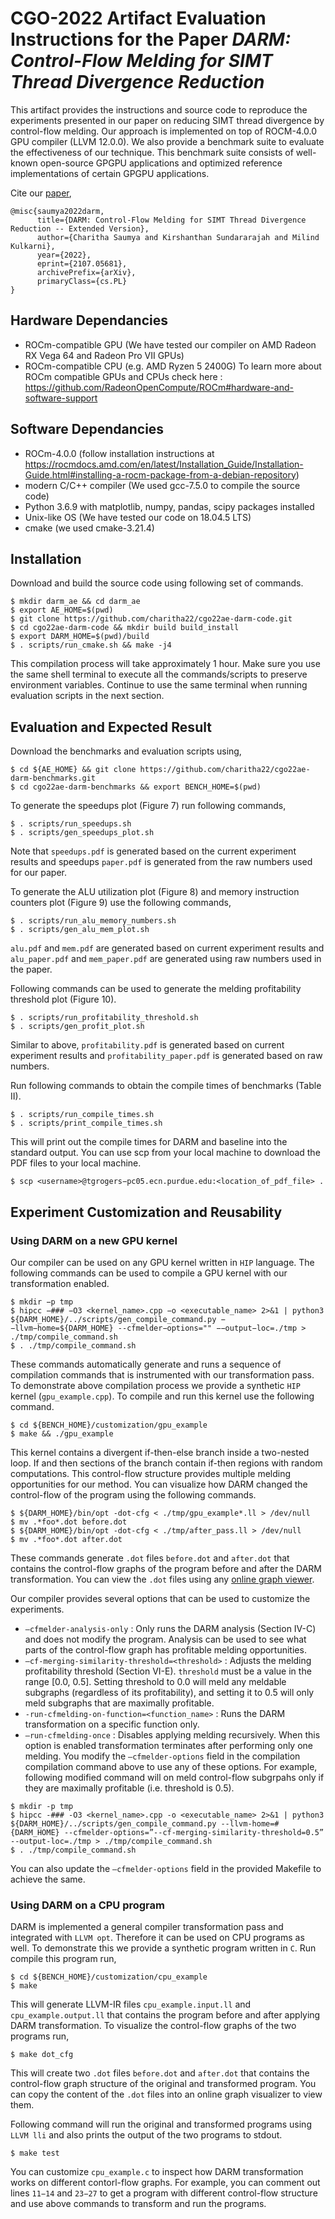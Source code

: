 # CGO-2022 Artifact Evaluation Instructions for the Paper *DARM: Control-Flow Melding for SIMT Thread Divergence Reduction*

This artifact provides the instructions and source code to reproduce the experiments presented in our paper on reducing SIMT thread divergence by control-flow melding. Our approach is implemented on top of ROCM-4.0.0 GPU compiler (LLVM 12.0.0). We also provide a benchmark suite to evaluate the effectiveness of our technique. This benchmark suite consists of well-known open-source GPGPU applications and optimized reference implementations of certain GPGPU applications.

Cite our [paper](https://arxiv.org/abs/2107.05681),
```
@misc{saumya2022darm,
      title={DARM: Control-Flow Melding for SIMT Thread Divergence Reduction -- Extended Version}, 
      author={Charitha Saumya and Kirshanthan Sundararajah and Milind Kulkarni},
      year={2022},
      eprint={2107.05681},
      archivePrefix={arXiv},
      primaryClass={cs.PL}
}
```

## Hardware Dependancies
* ROCm-compatible GPU (We have tested our compiler on AMD Radeon RX Vega 64 and Radeon Pro VII GPUs)
* ROCm-compatible CPU (e.g. AMD Ryzen 5 2400G)
To learn more about ROCm compatible GPUs and CPUs check here : https://github.com/RadeonOpenCompute/ROCm#hardware-and-software-support

## Software Dependancies
* ROCm-4.0.0 (follow installation instructions at https://rocmdocs.amd.com/en/latest/Installation_Guide/Installation-Guide.html#installing-a-rocm-package-from-a-debian-repository)
* modern C/C++ compiler (We used gcc-7.5.0 to compile the source code)
* Python 3.6.9 with matplotlib, numpy, pandas, scipy packages installed
* Unix-like OS (We have tested our code on 18.04.5 LTS)
* cmake (we used cmake-3.21.4)

## Installation
Download and build the source code using following set of commands. 
```
$ mkdir darm_ae && cd darm_ae
$ export AE_HOME=$(pwd)
$ git clone https://github.com/charitha22/cgo22ae-darm-code.git 
$ cd cgo22ae-darm-code && mkdir build build_install
$ export DARM_HOME=$(pwd)/build
$ . scripts/run_cmake.sh && make -j4
```
This compilation process will take approximately 1 hour. Make sure you use the same shell terminal to execute all the commands/scripts to preserve environment variables. Continue to use the same terminal when running evaluation scripts in the next section.

## Evaluation and Expected Result

Download the benchmarks and evaluation scripts using,
```
$ cd ${AE_HOME} && git clone https://github.com/charitha22/cgo22ae-darm-benchmarks.git
$ cd cgo22ae-darm-benchmarks && export BENCH_HOME=$(pwd)
```

To generate the speedups plot (Figure 7) run following commands,
```
$ . scripts/run_speedups.sh
$ . scripts/gen_speedups_plot.sh
```
Note that `speedups.pdf` is generated based on the current experiment results and speedups `paper.pdf` is generated from the raw numbers used for our paper.

To generate the ALU utilization plot (Figure 8) and memory instruction counters plot (Figure 9) use the following commands,
```
$ . scripts/run_alu_memory_numbers.sh 
$ . scripts/gen_alu_mem_plot.sh
```
`alu.pdf` and `mem.pdf` are generated based on current experiment results and `alu_paper.pdf` and `mem_paper.pdf` are generated using raw numbers used in the paper.

Following commands can be used to generate the melding profitability threshold plot (Figure 10).
```
$ . scripts/run_profitability_threshold.sh 
$ . scripts/gen_profit_plot.sh
```

Similar to above, `profitability.pdf` is generated based on current experiment results and `profitability_paper.pdf` is generated based on raw numbers.

Run following commands to obtain the compile times of benchmarks (Table II).
```
$ . scripts/run_compile_times.sh 
$ . scripts/print_compile_times.sh
```
This will print out the compile times for DARM and baseline into the standard output.
You can use scp from your local machine to download the PDF files to your local machine.
```
$ scp <username>@tgrogers−pc05.ecn.purdue.edu:<location_of_pdf_file> .
```
## Experiment Customization and Reusability
### Using DARM  on a new GPU kernel
Our compiler can be used on any GPU kernel written in `HIP` language. The following commands can be used to compile a GPU kernel with our transformation enabled.
```
$ mkdir −p tmp
$ hipcc −### −O3 <kernel_name>.cpp −o <executable_name> 2>&1 | python3 ${DARM_HOME}/../scripts/gen_compile_command.py −−llvm−home=${DARM_HOME} --cfmelder−options="" −−output−loc=./tmp > ./tmp/compile_command.sh 
$ . ./tmp/compile_command.sh
```
These commands automatically generate and runs a sequence of compilation commands that is instrumented with our transformation pass. To demonstrate above compilation process we provide a synthetic `HIP` kernel (`gpu_example.cpp`). To compile and run this kernel use the following command.
```
$ cd ${BENCH_HOME}/customization/gpu_example 
$ make && ./gpu_example
```
This kernel contains a divergent if-then-else branch inside a two-nested loop. If and then sections of the branch contain if-then regions with random computations. This control-flow structure provides multiple melding opportunities for our method. You can visualize how DARM changed the control-flow of the program using the following commands.
```
$ ${DARM_HOME}/bin/opt -dot-cfg < ./tmp/gpu_example*.ll > /dev/null
$ mv .*foo*.dot before.dot
$ ${DARM_HOME}/bin/opt -dot-cfg < ./tmp/after_pass.ll > /dev/null
$ mv .*foo*.dot after.dot
```
These commands generate `.dot` files `before.dot` and `after.dot` that contains the control-flow graphs of the program before and after the DARM transformation. You can view the `.dot` files using any [online graph viewer](https://dreampuf.github.io/GraphvizOnline/).

Our compiler provides several options that can be used to customize the experiments.
* `–cfmelder-analysis-only` : Only runs the DARM analysis (Section IV-C) and does not modify the program. Analysis can be used to see what parts of the control-flow graph has profitable melding opportunities.
* `–cf-merging-similarity-threshold=<threshold>` : Adjusts the melding profitability threshold (Section VI-E). `threshold` must be a value in the range [0.0, 0.5]. Setting threshold to 0.0 will meld any meldable subgraphs (regardless of its profitability), and setting it to 0.5 will only meld subgraphs that are maximally profitable.
* `-run-cfmelding-on-function=<function_name>` : Runs the DARM transformation on a specific function only.
* `–run-cfmelding-once` : Disables applying melding recursively. When this option is enabled transformation terminates after performing only one melding.
You modify the `–cfmelder-options` field in the compilation compilation command above to use any of these options. For example, following modified command will on meld control-flow subgrpahs only if they are maximally profitable (i.e. threshold is 0.5).
```
$ mkdir -p tmp
$ hipcc -### -O3 <kernel_name>.cpp -o <executable_name> 2>&1 | python3 ${DARM_HOME}/../scripts/gen_compile_command.py --llvm-home=#{DARM_HOME} --cfmelder-options=”--cf-merging-similarity-threshold=0.5” --output-loc=./tmp > ./tmp/compile_command.sh 
$ . ./tmp/compile_command.sh
```
You can also update the `–cfmelder-options` field in the provided Makefile to achieve the same.

### Using DARM on a CPU program

DARM is implemented a general compiler transformation pass and integrated with `LLVM opt`. Therefore it can be used on CPU programs as well. To demonstrate this we provide a synthetic program written in `C`. Run compile this program run,
```
$ cd ${BENCH_HOME}/customization/cpu_example 
$ make
```
This will generate LLVM-IR files `cpu_example.input.ll` and `cpu_example.output.ll` that contains the program before and after applying DARM transformation. To visualize the control-flow graphs of the two programs run,
```
$ make dot_cfg
```
This will create two `.dot` files `before.dot` and `after.dot` that contains the control-flow graph structure of the original and transformed program. You can copy the content of the `.dot` files into an online graph visualizer to view them.

Following command will run the original and transformed programs using `LLVM lli` and also prints the output of the two programs to stdout.
```
$ make test
```
You can customize `cpu_example.c` to inspect how DARM transformation works on different contorl-flow graphs. For example, you can comment out lines `11−14` and `23−27` to get a program with different control-flow structure and use above commands to transform and run the programs.
